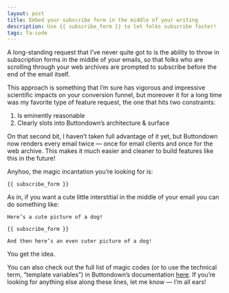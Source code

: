 ```yaml
---
layout: post
title: Embed your subscribe form in the middle of your writing
description: Use {{ subscribe_form }} to let folks subscribe faster!
tags: fa-code
---
```


A long-standing request that I’ve never quite got to is the ability to throw in subscription forms in the middle of your emails, so that folks who are scrolling through your web archives are prompted to subscribe before the end of the email itself. 

This approach is something that I’m sure has vigorous and impressive scientific impacts on your conversion funnel, but moreover it for a long time was my favorite type of feature request, the one that hits two constraints:

1. Is eminently reasonable
2. Clearly slots into Buttondown’s architecture & surface

On that second bit, I haven’t taken full advantage of it yet, but Buttondown now renders every email twice — once for email clients and once for the web archive. This makes it much easier and cleaner to build features like this in the future!

Anyhoo, the magic incantation you’re looking for is:

```
{{ subscribe_form }}
```

As in, if you want a cute little interstitial in the middle of your email you can do something like:

```
Here’s a cute picture of a dog!

{{ subscribe_form }}

And then here’s an even cuter picture of a dog!
```

You get the idea.

You can also check out the full list of magic codes (or to use the technical term, “template variables”) in Buttondown’s documentation [here](https://docs.buttondown.email/advanced-features/template-variables). If you’re looking for anything else along these lines, let me know — I’m all ears!